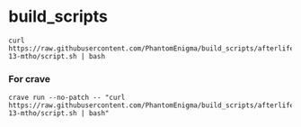 # build_scripts

```
curl https://raw.githubusercontent.com/PhantomEnigma/build_scripts/afterlife-13-mtho/script.sh | bash
```

### For crave
```
crave run --no-patch -- "curl https://raw.githubusercontent.com/PhantomEnigma/build_scripts/afterlife-13-mtho/script.sh | bash"
```
